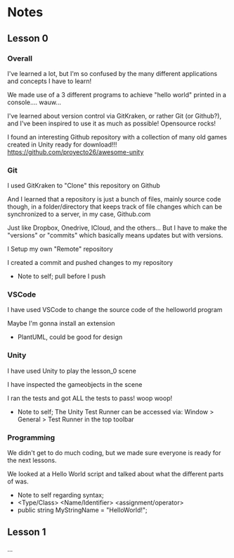# Notes

## Lesson 0

### Overall

I've learned a lot, but I'm so confused by the many different applications and concepts I have to learn!

We made use of a 3 different programs to achieve "hello world" printed in a console.... wauw...

I've learned about version control via GitKraken, or rather Git (or Github?), and I've been inspired to use it as much as possible! Opensource rocks!

I found an interesting Github repository with a collection of many old games created in Unity ready for download!!! https://github.com/proyecto26/awesome-unity 


### Git

I used GitKraken to "Clone" this repository on Github

And I learned that a repository is just a bunch of files, mainly source code though, in a folder/directory that keeps track of file changes 
which can be synchronized to a server, in my case, Github.com   

Just like Dropbox, Onedrive, ICloud, and the others... But I have to make the "versions" or "commits" which basically means updates but with versions.


I Setup my own "Remote" repository

I created a commit and pushed changes to my repository

* Note to self; pull before I push


### VSCode

I have used VSCode to change the source code of the helloworld program

Maybe I'm gonna install an extension

 * PlantUML, could be good for design


### Unity

I have used Unity to play the lesson_0 scene

I have inspected the gameobjects in the scene

I ran the tests and got ALL the tests to pass! woop woop!

* Note to self; The Unity Test Runner can be accessed via: Window > General > Test Runner in the top toolbar

### Programming

We didn't get to do much coding, but we made sure everyone is ready for the next lessons.

We looked at a Hello World script and talked about what the different parts of was.

 * Note to self regarding syntax; 
 * <Accessor>   <Type/Class>    <Name/Identifier>       <assignment/operator>       <value>
 * public       string          MyStringName            =                           "HelloWorld!";
 


## Lesson 1

...
